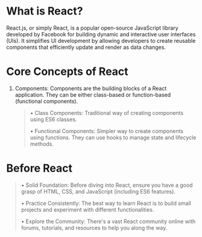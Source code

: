 # What is React?

React.js, or simply React, is a popular open-source JavaScript library developed by Facebook for building dynamic and interactive user interfaces (UIs). It simplifies UI development by allowing developers to create reusable components that efficiently update and render as data changes.

# Core Concepts of React

1. Components: Components are the building blocks of a React application. They can be either class-based or function-based (functional components).

   > &bull; Class Components: Traditional way of creating components using ES6 classes.
   > 
   > &bull; Functional Components: Simpler way to create components using functions. They can use hooks to manage state and lifecycle methods.


# Before React
>&bull; Solid Foundation: Before diving into React, ensure you have a good grasp of HTML, CSS, and JavaScript (including ES6 features).
>
>&bull; Practice Consistently: The best way to learn React is to build small projects and experiment with different functionalities.
>
>&bull; Explore the Community: There's a vast React community online with forums, tutorials, and resources to help you along the way.











